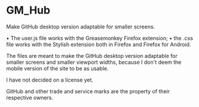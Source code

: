 # GM_Hub
Make GitHub desktop version adaptable for smaller screens.

• The user.js file works with the Greasemonkey Firefox extension; 
• the .css file works with the Stylish extension both in Firefox and Firefox for Android.

The files are meant to make the GitHub desktop version adaptable for smaller screens and smaller viewport widths, because I don't deem the mobile version of the site to be as usable.

I have not decided on a license yet.

GitHub and other trade and service marks are the property of their respective owners.

